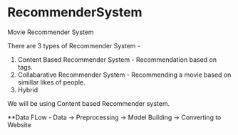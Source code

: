 # RecommenderSystem
Movie Recommender System

There are 3 types of Recommender System -
1. Content Based Recommender System - Recommendation based on tags.
2. Collabarative Recommender System - Recommending a movie based on simillar likes of people.
3. Hybrid

We will be using Content based Recommender system.

**Data FLow -
Data -> Preprocessing -> Model Building -> Converting to Website
